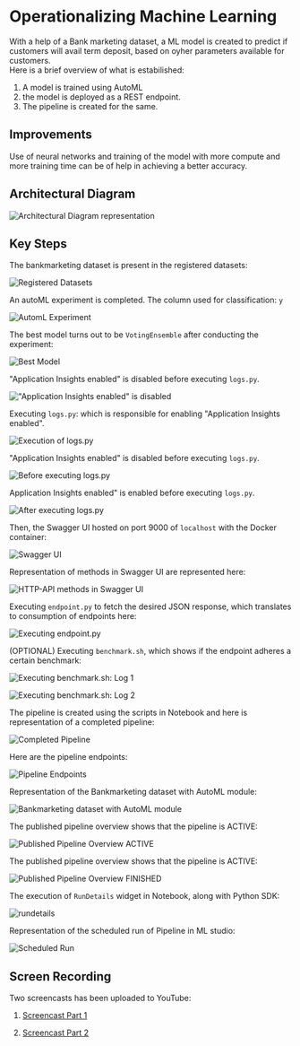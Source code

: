 # Operationalizing Machine Learning

With a help of a Bank marketing dataset, a ML model is created to predict if customers will avail term deposit, based on oyher parameters available for customers.  
Here is a brief overview of what is estabilished:
1. A model is trained using AutoML
2. the model is deployed as a REST endpoint.
3. The pipeline is created for the same.

## Improvements

Use of neural networks and training of the model with more compute and more training time can be of help in achieving a better accuracy.

## Architectural Diagram


![Architectural Diagram representation](screenshots/architectural_diagram.png)


## Key Steps

The bankmarketing dataset is present in the registered datasets:

![Registered Datasets](screenshots/1-registered-datasets.png)

An autoML experiment is completed. The column used for classification: `y`

![AutomL Experiment](screenshots/2-experiment-completed.png)

The best model turns out to be `VotingEnsemble` after conducting the experiment:

![Best Model](screenshots/3-best-model-after-experiment-completed.png)

"Application Insights enabled" is disabled before executing `logs.py`.

!["Application Insights enabled" is disabled](screenshots/4-application-insights-enabled-before-running-logs-script.png)

Executing `logs.py`: which is responsible for enabling "Application Insights enabled".

![Execution of logs.py](screenshots/5-executing-logs-script.png)

"Application Insights enabled" is disabled before executing `logs.py`.

![Before executing `logs.py`](screenshots/6-executing-logs-script-second.png)

Application Insights enabled" is enabled before executing `logs.py`.

![After executing `logs.py`](screenshots/7-application-insights-enabled-after-running-logs-scriptpng)

Then, the Swagger UI hosted on port 9000 of `localhost` with the Docker container: 

![Swagger UI](screenshots/8-swagger-ui-running-on-local-host.png)

Representation of methods in Swagger UI are represented here:

![HTTP-API methods in Swagger UI](screenshots/9-swagger-ui-http-api-methods.png)

Executing `endpoint.py` to fetch the desired JSON response, which translates to consumption of endpoints here:

![Executing `endpoint.py`](screenshots/10-executing-enpoint-script.png)

(OPTIONAL) Executing `benchmark.sh`, which shows if the endpoint adheres a certain benchmark:

![Executing `benchmark.sh`: Log 1](screenshots/11-executing-benchmark-script.png)

![Executing `benchmark.sh`: Log 2](screenshots/12-executing-benchmark-script-second.png)

The pipeline is created using the scripts in Notebook and here is representation of a completed pipeline:

![Completed Pipeline](screenshots/13-pipeline-created-and-completed.png)

Here are the pipeline endpoints:

![Pipeline Endpoints](screenshots/14-pipeline-endpoints.png)

Representation of the Bankmarketing dataset with AutoML module:

![Bankmarketing dataset with AutoML module](screenshots/15-bank-marketing-dataset-automl-module.png)

The published pipeline overview shows that the pipeline is ACTIVE:

![Published Pipeline Overview ACTIVE](screenshots/15.5-published-pipeline-overview-finished.png)

The published pipeline overview shows that the pipeline is ACTIVE:

![Published Pipeline Overview FINISHED](screenshots/16-published-pipeline-overview-finished.png)

The execution of `RunDetails` widget in Notebook, along with Python SDK:

![rundetails](screenshots/17-Run-Details-Widget.png)

Representation of the scheduled run of Pipeline in ML studio:

![Scheduled Run](screenshots/18-ml-studio-scheduled-run.png)



## Screen Recording
Two screencasts has been uploaded to YouTube: 

1. [Screencast Part 1](https://youtu.be/M8ON4RzZuWI)

1. [Screencast Part 2](https://youtu.be/1epzibJTZBs)
